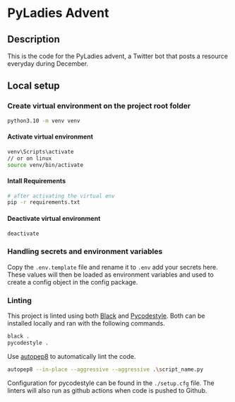 # PyLadies Advent

## Description

This is the code for the PyLadies advent, a Twitter bot that posts a resource everyday during December.

## Local setup

### Create virtual environment on the project root folder

```sh
python3.10 -m venv venv
```

#### Activate virtual environment

```sh
venv\Scripts\activate
// or on linux
source venv/bin/activate
```

#### Intall Requirements

```sh
# after activating the virtual env
pip -r requirements.txt
```

#### Deactivate virtual environment

```sh
deactivate
```

### Handling secrets and environment variables

Copy the `.env.template` file and rename it to `.env` add your secrets here. These values will then be loaded as environment variables and used to create a config object in the config package.

### Linting

This project is linted using both [Black](https://pypi.org/project/black/) and [Pycodestyle](https://pypi.org/project/pycodestyle/). Both can be installed locally and ran with the following commands.

```sh
black .
pycodestyle .
```

Use [autopep8](https://pypi.org/project/autopep8/) to automatically lint the code.

```sh
autopep8 --in-place --aggressive --aggressive .\script_name.py
```

Configuration for pycodestyle can be found in the `./setup.cfg` file. The linters will also run as github actions when code is pushed to Github.


